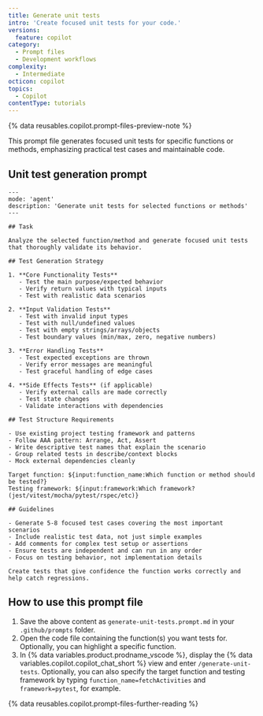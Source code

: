 ```yaml
---
title: Generate unit tests
intro: 'Create focused unit tests for your code.'
versions:
  feature: copilot
category:
  - Prompt files
  - Development workflows
complexity:
  - Intermediate
octicon: copilot
topics:
  - Copilot
contentType: tutorials
---
```


{% data reusables.copilot.prompt-files-preview-note %}

This prompt file generates focused unit tests for specific functions or methods, emphasizing practical test cases and maintainable code.

## Unit test generation prompt

```text copy
---
mode: 'agent'
description: 'Generate unit tests for selected functions or methods'
---

## Task

Analyze the selected function/method and generate focused unit tests that thoroughly validate its behavior.

## Test Generation Strategy

1. **Core Functionality Tests**
   - Test the main purpose/expected behavior
   - Verify return values with typical inputs
   - Test with realistic data scenarios

2. **Input Validation Tests**
   - Test with invalid input types
   - Test with null/undefined values
   - Test with empty strings/arrays/objects
   - Test boundary values (min/max, zero, negative numbers)

3. **Error Handling Tests**
   - Test expected exceptions are thrown
   - Verify error messages are meaningful
   - Test graceful handling of edge cases

4. **Side Effects Tests** (if applicable)
   - Verify external calls are made correctly
   - Test state changes
   - Validate interactions with dependencies

## Test Structure Requirements

- Use existing project testing framework and patterns
- Follow AAA pattern: Arrange, Act, Assert
- Write descriptive test names that explain the scenario
- Group related tests in describe/context blocks
- Mock external dependencies cleanly

Target function: ${input:function_name:Which function or method should be tested?}
Testing framework: ${input:framework:Which framework? (jest/vitest/mocha/pytest/rspec/etc)}

## Guidelines

- Generate 5-8 focused test cases covering the most important scenarios
- Include realistic test data, not just simple examples
- Add comments for complex test setup or assertions
- Ensure tests are independent and can run in any order
- Focus on testing behavior, not implementation details

Create tests that give confidence the function works correctly and help catch regressions.
```

## How to use this prompt file

1. Save the above content as `generate-unit-tests.prompt.md` in your `.github/prompts` folder.
1. Open the code file containing the function(s) you want tests for. Optionally, you can highlight a specific function.
1. In {% data variables.product.prodname_vscode %}, display the {% data variables.copilot.copilot_chat_short %} view and enter `/generate-unit-tests`. Optionally, you can also specify the target function and testing framework by typing `function_name=fetchActivities` and `framework=pytest`, for example.

{% data reusables.copilot.prompt-files-further-reading %}
